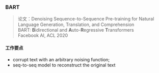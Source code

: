 ### BART
> 论文：Denoising Sequence-to-Sequence Pre-training for Natural Language Generation, Translation, and Comprehension  
> BART: **B**idirectional and **A**uto-**R**egressive
**T**ransformers  
> Facebook AI, ACL 2020

#### 工作要点
- corrupt text with an arbitrary noising function;
- seq-to-seq model to reconstruct the original text